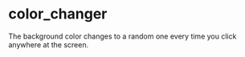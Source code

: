 # color_changer
  The background color changes to a random one every time you click anywhere at the screen.





